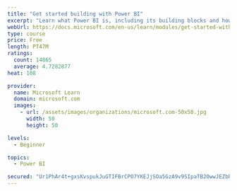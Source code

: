 ```yaml
---
title: "Get started building with Power BI"
excerpt: "Learn what Power BI is, including its building blocks and how they work together."
webUrl: https://docs.microsoft.com/en-us/learn/modules/get-started-with-power-bi/
type: course
price: Free
length: PT47M
ratings:
  count: 14865
  average: 4.7282877
heat: 108

provider:
  name: Microsoft Learn
  domain: microsoft.com
  images:
    - url: /assets/images/organizations/microsoft.com-50x50.jpg
      width: 50
      height: 50

levels:
  - Beginner

topics:
  - Power BI

secured: "Ur1PhAr4t+gxsKvspukJuGTIFBrCPO7YKEJjSOa5GzA9v9SIpaTB2OwwJEZbRwJTdAxAHSh6ODUkS4Z6uqCvXsZ1c5tOW1uF7lj58kUIDNhNOuw8odvnr5N6DO0c2lQrmVrNDkIK+QABxd69AdKR6F2YPl2tjWb3Gz07bTD1ay8A3xXM9HCNEDHyZafL30nhAdV86E/AkMC59L5I7W5oxIArnLWS01ZQXUerCYoFLK9ikBvsYGvjmaOcLiIK9m+KuZvEC27GP5jQ25WOayCQOQ6FUo+xWbMsUExAa8zDQD6RM/Bjdah0YwR+QBSmMS+8bQop4DY3XZsfisvDD5cgnAr2ueQ8X7XbiRnLjdhgvaT1pOEoSnB5OHlujN81hmKgMXLp3qNc8OuwbSHQA3xLfQ==;cFWGCkxJjeO0nu4nb1ryqQ=="
---
```


